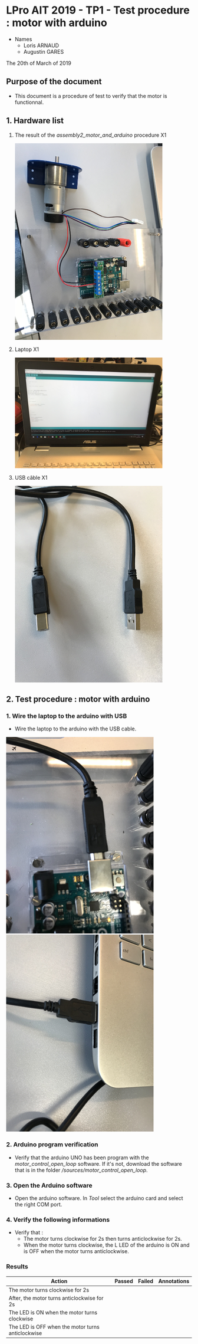 # LPro AIT 2019 - TP1 - Test procedure : motor with arduino

- Names
    - Loris ARNAUD
    - Augustin GARES

The 20th of March of 2019

## Purpose of the document

- This document is a procedure of test to verify that the motor is functionnal.

## 1. Hardware list

1. The result of the *assembly2_motor_and_arduino* procedure X1

    <img src="../Pictures/assembly9.jpg" width="400px"/>

2. Laptop X1

    <img src="../Pictures/laptop.jpg" width="400px"/>
    
3. USB câble X1

    <img src="../Pictures/USB-cable.jpg" width="400px"/>

## 2. Test procedure : motor with arduino

### 1. Wire the laptop to the arduino with USB
- Wire the laptop to the arduino with the USB cable.

<img src="../Pictures/USB-Arduino.jpg" width="400px"/>

<img src="../Pictures/USB-PC.jpg" width="400px"/>

### 2. Arduino program verification
- Verify that the arduino UNO has been program with the *motor_control_open_loop* software. If it's not, download the software that is in the folder */sources/motor_control_open_loop*.

### 3. Open the Arduino software
- Open the arduino software. In *Tool* select the arduino card and select the right COM port.

### 4. Verify the following informations
- Verify that :
    - The motor turns clockwise for 2s then turns anticlockwise for 2s.
    - When the motor turns clockwise, the L LED of the arduino is ON and is OFF when the motor turns anticlockwise.

### Results

|Action|Passed|Failed|Annotations|
|-|-|-|-|
|The motor turns clockwise for 2s||||
|After, the motor turns anticlockwise for 2s||||
|The LED is ON when the motor turns clockwise||||
|The LED is OFF when the motor turns anticlockwise||||

 